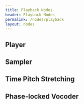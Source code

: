 ```yaml
---
title: Playback Nodes
header: Playback Nodes
permalink: /nodes/playback
layout: nodes
---
```


## Player

## Sampler

## Time Pitch Stretching

## Phase-locked Vocoder
